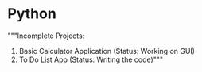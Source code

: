 # Python

"""Incomplete Projects:
1. Basic Calculator Application (Status: Working on GUI)
2. To Do List App (Status: Writing the code)"""
